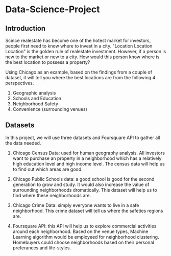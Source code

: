 # Data-Science-Project

## Introduction
Scince realestate has become one of the hotest market for investors, people first need to know where to invest in a city. "Location Location Location" is the golden rule of realestate investment. However, if a person is new to the market or new to a city. How would this person know where is the best location to possess a property?

Using Chicago as an example, based on the findings from a couple of dataset, it will tell you where the best locations are from the following 4 perspectives.   
   
1. Geographic analysis   
2. Schools and Education   
3. Neighborhood Safety   
4. Convenience (surrounding venues)   
   
## Datasets
In this project, we will use three datasets and Foursquare API to gather all the data needed.   
   
1. Chicago Census Data: used for human geography analysis. All investors want to purchase an property in a neighborhood which has a relatively high education level and high income level. The census data will help us to find out which areas are good.   
   
2. Chicago Public Schools data: a good school is good for the second generation to grow and study. It would also increase the value of surrounding neighborhoods dromatically. This dataset will help us to find where these neighborhoods are.

3. Chicago Crime Data: simply everyone wants to live in a safe neighborhood. This crime dataset will tell us where the safeties regions are.   
    
4. Foursquare API: this API will help us to explore commercial activities around each neighborhood. Based on the venue types, Machine Learning algorithm would be employeed for neighborhood clustering. Homebuyers could choose neighborhoods based on their personal preferances and life-styles.   
   